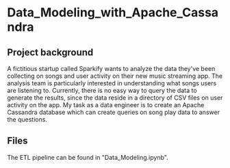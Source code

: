 # Data_Modeling_with_Apache_Cassandra
## Project background
A fictitious startup called Sparkify wants to analyze the data they've been collecting on songs and user activity on their new music streaming app. The analysis team is particularly interested in understanding what songs users are listening to. Currently, there is no easy way to query the data to generate the results, since the data reside in a directory of CSV files on user activity on the app. My task as a data engineer is to create an Apache Cassandra database which can create queries on song play data to answer the questions.
## Files
The ETL pipeline can be found in "Data_Modeling.ipynb".

